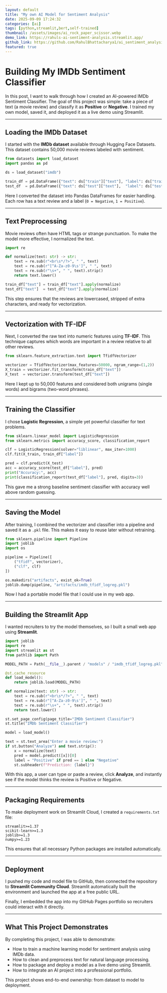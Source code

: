 ```yaml
---
layout: default
title: "My own AI Model for Sentiment Analysis"
date: 2025-09-09 17:24:32
categories: [ai]
tags: [python,streamlit,bert,self-trained]
thumbnail: /assets/images/ai_rock_paper_scissor.webp
demo_link: https://rahuls-ai-sentiment-analysis.streamlit.app/
github_link: https://github.com/RahulBhattacharya1/ai_sentiment_analysis
featured: true
---
```


# Building My IMDb Sentiment Classifier

In this post, I want to walk through how I created an AI-powered IMDb Sentiment Classifier. The goal of this project was simple: take a piece of text (a movie review) and classify it as **Positive** or **Negative**. I trained my own model, saved it, and deployed it as a live demo using Streamlit.

---

## Loading the IMDb Dataset

I started with the **IMDb dataset** available through Hugging Face Datasets. This dataset contains 50,000 movie reviews labeled with sentiment.

```python
from datasets import load_dataset
import pandas as pd

ds = load_dataset("imdb")

train_df = pd.DataFrame({"text": ds["train"]["text"], "label": ds["train"]["label"]})
test_df  = pd.DataFrame({"text": ds["test"]["text"],  "label": ds["test"]["label"]})
```

Here I converted the dataset into Pandas DataFrames for easier handling. Each row has a text review and a label (`0 = Negative`, `1 = Positive`).

---

## Text Preprocessing

Movie reviews often have HTML tags or strange punctuation. To make the model more effective, I normalized the text.

```python
import re

def normalize(text: str) -> str:
    text = re.sub(r"<br\s*/?>", " ", text)
    text = re.sub(r"[^A-Za-z0-9\s']", " ", text)
    text = re.sub(r"\s+", " ", text).strip()
    return text.lower()

train_df["text"] = train_df["text"].apply(normalize)
test_df["text"]  = test_df["text"].apply(normalize)
```

This step ensures that the reviews are lowercased, stripped of extra characters, and ready for vectorization.

---

## Vectorization with TF-IDF

Next, I converted the raw text into numeric features using **TF-IDF**. This technique captures which words are important in a review relative to all other reviews.

```python
from sklearn.feature_extraction.text import TfidfVectorizer

vectorizer = TfidfVectorizer(max_features=50000, ngram_range=(1,2))
X_train = vectorizer.fit_transform(train_df["text"])
X_test  = vectorizer.transform(test_df["text"])
```

Here I kept up to 50,000 features and considered both unigrams (single words) and bigrams (two-word phrases).

---

## Training the Classifier

I chose **Logistic Regression**, a simple yet powerful classifier for text problems.

```python
from sklearn.linear_model import LogisticRegression
from sklearn.metrics import accuracy_score, classification_report

clf = LogisticRegression(solver="liblinear", max_iter=1000)
clf.fit(X_train, train_df["label"])

pred = clf.predict(X_test)
acc = accuracy_score(test_df["label"], pred)
print("Accuracy:", acc)
print(classification_report(test_df["label"], pred, digits=3))
```

This gave me a strong baseline sentiment classifier with accuracy well above random guessing.

---

## Saving the Model

After training, I combined the vectorizer and classifier into a pipeline and saved it as a `.pkl` file. This makes it easy to reuse later without retraining.

```python
from sklearn.pipeline import Pipeline
import joblib
import os

pipeline = Pipeline([
    ("tfidf", vectorizer),
    ("clf", clf)
])

os.makedirs("artifacts", exist_ok=True)
joblib.dump(pipeline, "artifacts/imdb_tfidf_logreg.pkl")
```

Now I had a portable model file that I could use in my web app.

---

## Building the Streamlit App

I wanted recruiters to try the model themselves, so I built a small web app using **Streamlit**.

```python
import joblib
import re
import streamlit as st
from pathlib import Path

MODEL_PATH = Path(__file__).parent / "models" / "imdb_tfidf_logreg.pkl"

@st.cache_resource
def load_model():
    return joblib.load(MODEL_PATH)

def normalize(text: str) -> str:
    text = re.sub(r"<br\s*/?>", " ", text)
    text = re.sub(r"[^A-Za-z0-9\s']", " ", text)
    text = re.sub(r"\s+", " ", text).strip()
    return text.lower()

st.set_page_config(page_title="IMDb Sentiment Classifier")
st.title("IMDb Sentiment Classifier")

model = load_model()

text = st.text_area("Enter a movie review:")
if st.button("Analyze") and text.strip():
    x = normalize(text)
    pred = model.predict([x])[0]
    label = "Positive" if pred == 1 else "Negative"
    st.subheader(f"Prediction: {label}")
```

With this app, a user can type or paste a review, click **Analyze**, and instantly see if the model thinks the review is Positive or Negative.

---

## Packaging Requirements

To make deployment work on Streamlit Cloud, I created a `requirements.txt` file:

```
streamlit>=1.37
scikit-learn>=1.3
joblib>=1.3
numpy>=1.23
```

This ensures that all necessary Python packages are installed automatically.

---

## Deployment

I pushed my code and model file to GitHub, then connected the repository to **Streamlit Community Cloud**. Streamlit automatically built the environment and launched the app at a free public URL.

Finally, I embedded the app into my GitHub Pages portfolio so recruiters could interact with it directly.

---

## What This Project Demonstrates

By completing this project, I was able to demonstrate:
- How to train a machine learning model for sentiment analysis using IMDb data.  
- How to clean and preprocess text for natural language processing.  
- How to package and deploy a model as a live demo using Streamlit.  
- How to integrate an AI project into a professional portfolio.

This project shows end-to-end ownership: from dataset to model to deployment.

